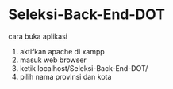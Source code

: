 # Seleksi-Back-End-DOT
cara buka aplikasi
1. aktifkan apache di xampp
2. masuk web browser
3. ketik localhost/Seleksi-Back-End-DOT/
4. pilih nama provinsi dan kota
